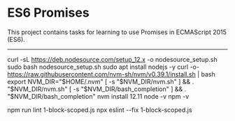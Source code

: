 # ES6 Promises

This project contains tasks for learning to use Promises in ECMAScript 2015 (ES6).

_____________________
curl -sL https://deb.nodesource.com/setup_12.x -o nodesource_setup.sh
sudo bash nodesource_setup.sh
sudo apt install nodejs -y
curl -o- https://raw.githubusercontent.com/nvm-sh/nvm/v0.39.1/install.sh | bash
export NVM_DIR="$HOME/.nvm"
[ -s "$NVM_DIR/nvm.sh" ] && \. "$NVM_DIR/nvm.sh"
[ -s "$NVM_DIR/bash_completion" ] && \. "$NVM_DIR/bash_completion"
nvm install 12.11
    node -v
    npm -v

npm run lint 1-block-scoped.js
npx eslint --fix 1-block-scoped.js
